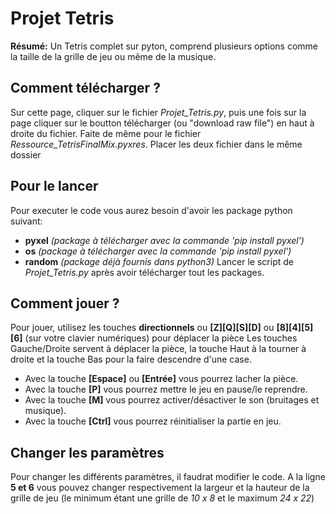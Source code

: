 # Projet Tetris
__Résumé:__ Un Tetris complet sur pyton, comprend plusieurs options comme la taille de la grille de jeu ou même de la musique.

## Comment télécharger ?
Sur cette page, cliquer sur le fichier *Projet_Tetris.py*, puis une fois sur la page cliquer sur le boutton télécharger (ou "download raw file") en haut à droite du fichier.
Faite de même pour le fichier *Ressource_TetrisFinalMix.pyxres*.
Placer les deux fichier dans le même dossier

  
## Pour le lancer
Pour executer le code vous aurez besoin d'avoir les package python suivant:
* __pyxel__  *(package à télécharger avec la commande 'pip install pyxel')*
* __os__     *(package à télécharger avec la commande 'pip install pyxel')*
* __random__ *(package déjà fournis dans python3)*
Lancer le script de *Projet_Tetris.py* après avoir télécharger tout les packages.

## Comment jouer ?

Pour jouer, utilisez les touches __directionnels__ ou __[Z][Q][S][D]__ ou __[8][4][5][6]__ (sur votre clavier numériques) pour déplacer la pièce
Les touches Gauche/Droite servent à déplacer la pièce, la touche Haut à la tourner à droite et la touche Bas pour la faire descendre d'une case.
* Avec la touche __[Espace]__ ou __[Entrée]__ vous pourrez lacher la pièce.
* Avec la touche __[P]__ vous pourrez mettre le jeu en pause/le reprendre.
* Avec la touche __[M]__ vous pourrez activer/désactiver le son (bruitages et musique).
* Avec la touche __[Ctrl]__ vous pourrez réinitialiser la partie en jeu.

## Changer les paramètres

Pour changer les différents paramètres, il faudrat modifier le code.
A la ligne __5 et 6__ vous pouvez changer respectivement la largeur et la hauteur de la grille de jeu
(le minimum étant une grille de *10 x 8* et le maximum *24 x 22*)
